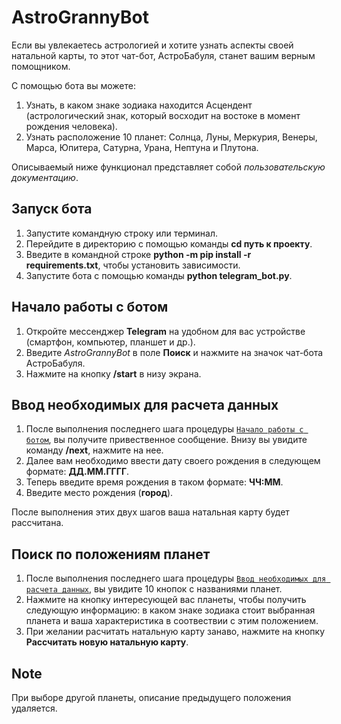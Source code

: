 #  AstroGrannyBot
Если вы увлекаетесь астрологией и хотите узнать аспекты своей натальной карты, то этот чат-бот, АстроБабуля, станет вашим верным помощником.

С помощью бота вы можете:
1. Узнать, в каком знаке зодиака находится Асцендент (астрологический знак, который восходит на востоке в момент рождения человека).
2. Узнать расположение 10 планет: Солнца, Луны, Меркурия, Венеры, Марса, Юпитера, Сатурна, Урана, Нептуна и Плутона.

Описываемый ниже функционал представляет собой _пользовательскую документацию_.

## Запуск бота 
1. Запустите командную строку или терминал.
2. Перейдите в директорию с помощью команды **cd путь к проекту**.
3. Введите в командной строке **python -m pip install -r requirements.txt**, чтобы установить зависимости. 
4. Запустите бота с помощью команды **python telegram_bot.py**.

## <a id="launch" /> Начало работы с ботом 
1. Откройте мессенджер **Telegram** на удобном для вас устройстве (смартфон, компьютер, планшет и др.).
2. Введите _AstroGrannyBot_ в поле **Поиск** и нажмите на значок чат-бота АстроБабуля.
3. Нажмите на кнопку **/start** в низу экрана.

## <a id="launch" /> Ввод необходимых для расчета данных
1. После выполнения последнего шага процедуры [`Начало работы с ботом`](#launch), вы получите привественное сообщение. Внизу вы увидите команду **/next**, нажмите на нее.
3. Далее вам необходимо ввести дату своего рождения в следующем формате: **ДД.ММ.ГГГГ**.
4. Теперь введите время рождения в таком формате: **ЧЧ:ММ**.
5. Введите место рождения (**город**).

После выполнения этих двух шагов ваша натальная карту будет рассчитана.

## Поиск по положениям планет 
1. После выполнения последнего шага процедуры [`Ввод необходимых для расчета данных`](#launch), вы увидите 10 кнопок с названиями планет.
2. Нажмите на кнопку интересующей вас планеты, чтобы получить следующую информацию: в каком знаке зодиака стоит выбранная планета и ваша характеристика в соотвествии с этим положением.
3. При желании расчитать натальную карту занаво, нажмите на кнопку **Рассчитать новую натальную карту**.

## Note
При выборе другой планеты, описание предыдущего положения удаляется.
